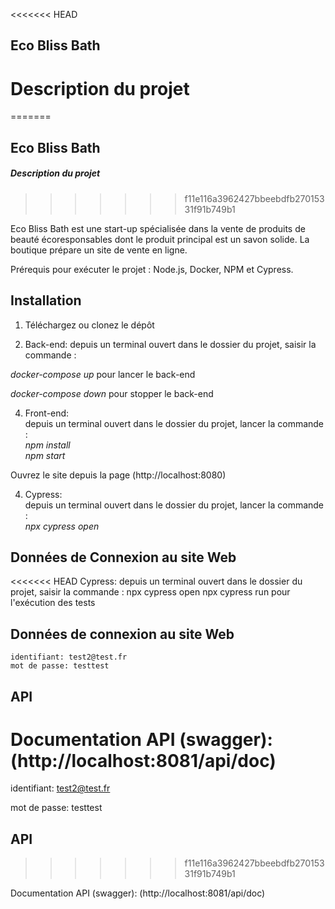<<<<<<< HEAD
## Eco Bliss Bath

# Description du projet
=======
## Eco Bliss Bath  
  ##### Description du projet 
>>>>>>> f11e116a3962427bbeebdfb27015331f91b749b1

Eco Bliss Bath est une start-up spécialisée dans la vente de produits de beauté écoresponsables dont le produit principal est un savon solide. La boutique prépare un site de vente en ligne.

Prérequis pour exécuter le projet : Node.js, Docker, NPM et Cypress.

## Installation

1. Téléchargez ou clonez le dépôt  
  
2. Back-end: 
depuis un terminal ouvert dans le dossier du projet, saisir la commande :

  _docker-compose up_  pour lancer le back-end
  
  _docker-compose down_                 pour stopper le back-end

4. Front-end:  
depuis un terminal ouvert dans le dossier du projet, lancer la commande :  
  _npm install_  
  _npm start_  
  
Ouvrez le site depuis la page (http://localhost:8080)  
   
4. Cypress:  
depuis un terminal ouvert dans le dossier du projet, lancer la commande :   
_npx cypress open_  

## Données de Connexion au site Web    

<<<<<<< HEAD
    Cypress:
    depuis un terminal ouvert dans le dossier du projet, saisir la commande :
    npx cypress open
    npx cypress run    pour l'exécution des tests

## Données de connexion au site Web

    identifiant: test2@test.fr 
    mot de passe: testtest

## API

Documentation API (swagger): (http://localhost:8081/api/doc)
=======
identifiant: test2@test.fr

mot de passe: testtest

## API
>>>>>>> f11e116a3962427bbeebdfb27015331f91b749b1

Documentation API (swagger): (http://localhost:8081/api/doc)  
